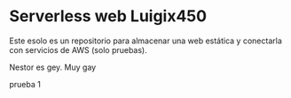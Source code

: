 # Serverless web Luigix450

Este esolo es un repositorio para almacenar una web estática y conectarla con servicios de AWS (solo pruebas).

Nestor es gey. Muy gay

prueba 1
